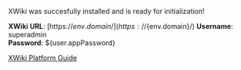 XWiki was succesfully installed and is ready for initialization!

**XWiki URL**: [https://${env.domain}/](https://${env.domain}/)
**Username**: superadmin  
**Password**: ${user.appPassword}

[XWiki Platform Guide](https://platform.xwiki.org/xwiki/bin/view/AdminGuide/Configuration)